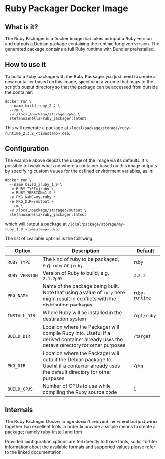 # Ruby Packager Docker Image

## What is it?
The Ruby Packager is a Docker image that takes as input a Ruby version and
outputs a Debian package containing the runtime for given version. The generated
package contains a full Ruby runtime with Bundler preinstalled.

## How to use it
To build a Ruby package with the Ruby Packager you just need to create a new
container based on this image, specifying a volume that maps to the script's
output directory so that the package can be accessed from outside the container:

```shell
docker run \
  --name build_ruby_2_2 \
  --rm \
  -v /local/package/storage:/pkg \
  stefanozanella/ruby_packager:latest
```

This will generate a package at
`/local/package/storage/ruby-runtime_2.2.2_<timestamp>.deb`.

## Configuration
The example above depicts the usage of the image via its defaults. It's possible
to tweak what and where a container based on this image outputs by specifying
custom values for the defined environment variables, as in:

```shell
docker run \
  --name build_jruby_1_9 \
  -e RUBY_TYPE=jruby \
  -e RUBY_VERSION=1.9 \
  -e PKG_NAME=my-ruby \
  -e PKG_DIR=/output \
  --rm \
  -v /local/package/storage:/output \
  stefanozanella/ruby_packager:latest
```

which will output a package at
`/local/package/storage/my-ruby_1.9_<timestamp>.deb`.

The list of available options is the following:

| **Option**  | **Description**  | **Default**  |
|---|---|---|
| `RUBY_TYPE`  | The kind of ruby to be packaged, e.g. `ruby` or `jruby`  | `ruby`  |
| `RUBY_VERSION`  | Version of Ruby to build, e.g. `2.1.2p95`  | `2.2.2`  |
| `PKG_NAME` | Name of the package being built. Note that using a value of `ruby` here might result in conflicts with the distribution packages | `ruby-runtime` |
| `INSTALL_DIR` | Where Ruby will be installed in the destination system | `/opt/ruby` |
| `BUILD_DIR` | Location where the Packager will compile Ruby into. Useful if a derived container already uses the default directory for other purposes | `/target` |
| `PKG_DIR` | Location where the Packager will output the Debian package to. Useful if a container already uses the default directory for other purposes | `/pkg` |
| `BUILD_CPUS` | Number of CPUs to use while compiling the Ruby source code | `1` |

## Internals 
The Ruby Packager Docker image doesn't reinvent the wheel but just wires
together two excellent tools in order to provide a simple means to create a
package; namely [ruby-install](https://github.com/postmodern/ruby-install) 
and [fpm](https://github.com/jordansissel/fpm/wiki).

Provided configuration options are fed directly to those tools, so for
furhter information about the available formats and supported values please
refer to the linked documentation.
